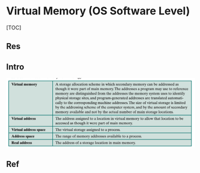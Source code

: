 # Virtual Memory (OS Software Level)

[TOC]



## Res


## Intro
![](../../../../../../Assets/Pics/Screenshot%202023-05-04%20at%203.06.29%20PM.png)


## Ref

